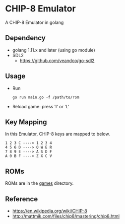 # CHIP-8 Emulator 
A CHIP-8 Emulator in golang


## Dependency

* golang 1.11.x and later (using go module)
* SDL2
  * https://github.com/veandco/go-sdl2

## Usage

* Run
  ```
  go run main.go -f /path/to/rom
  ```

* Reload game: press 'l' or 'L'


## Key Mapping
In this Emulator, CHIP-8 keys are mapped to below.
```
1 2 3 C ----> 1 2 3 4
4 5 6 D ----> Q W E R
7 8 9 E ----> A S D F
A 0 B F ----> Z X C V
```

## ROMs
ROMs are in the [games](./games) directory. 

## Reference
* https://en.wikipedia.org/wiki/CHIP-8
* http://mattmik.com/files/chip8/mastering/chip8.html
